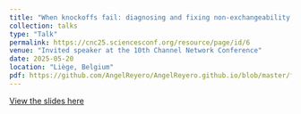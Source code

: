 ```yaml
---
title: "When knockoffs fail: diagnosing and fixing non-exchangeability of knockoffs"
collection: talks
type: "Talk"
permalink: https://cnc25.sciencesconf.org/resource/page/id/6
venue: "Invited speaker at the 10th Channel Network Conference"
date: 2025-05-20
location: "Liège, Belgium"
pdf: https://github.com/AngelReyero/AngelReyero.github.io/blob/master/files/KO_diagnostic_CNC2025.pdf
---
```


[View the slides here](/files/KO_diagnostic_CNC2025.pdf)

